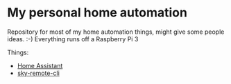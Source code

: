 # My personal home automation
Repository for most of my home automation things, might give some people ideas. :-)
Everything runs off a Raspberry Pi 3

Things:
- [Home Assistant](https://github.com/balloob/home-assistant)
- [sky-remote-cli](https://github.com/dalhundal/sky-remote-cli)
